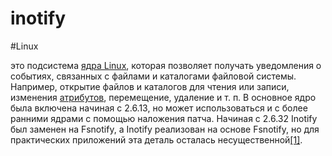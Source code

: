 # inotify
#Linux

это подсистема [ядра Linux](https://ru.wikipedia.org/wiki/Linux_(%D1%8F%D0%B4%D1%80%D0%BE)), которая позволяет получать уведомления о событиях, связанных с файлами и каталогами файловой системы. Например, открытие файлов и каталогов для чтения или записи, изменения [атрибутов](https://ru.wikipedia.org/wiki/%D0%90%D1%82%D1%80%D0%B8%D0%B1%D1%83%D1%82%D1%8B_%D1%84%D0%B0%D0%B9%D0%BB%D0%B0 "Атрибуты файла"), перемещение, удаление и т. п. В основное ядро была включена начиная с 2.6.13, но может использоваться и с более ранними ядрами с помощью наложения патча. Начиная с 2.6.32 Inotify был заменен на Fsnotify, а Inotify реализован на основе Fsnotify, но для практических приложений эта деталь осталась несущественной[[1]](https://ru.wikipedia.org/wiki/Inotify#cite_note-_0843e81e24123b43-1).

